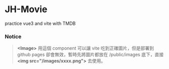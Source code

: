 # JH-Movie
practice vue3 and vite with TMDB



### **Notice**
> **\<Image>** 用這個 component 可以讓 vite 吃到正確圖片，但是部署到 github pages 卻會無效，暫時先將圖片都放在 /public/images 底下，直接 **\<img src="/images/xxxx.png">** 去使用。
